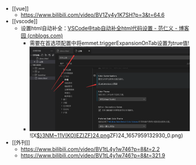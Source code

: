- [[vue]]
	- https://www.bilibili.com/video/BV1Zy4y1K7SH?p=3&t=64.6
- [[vscode]]
	- 设置html自动补全：[VSCode中tab自动补全html代码设置 - 范仁义 - 博客园 (cnblogs.com)](https://www.cnblogs.com/Renyi-Fan/p/13163544.html)
		- 需要在首选项配置中将emmet.triggerExpansionOnTab设置为true值!
		- ![061ba169c7cacfb0ef6e5b1998c614c.png](../assets/061ba169c7cacfb0ef6e5b1998c614c_1657959163105_0.png) ![X[$}3NM~11V(KO)EZ)ZF)24.png](../assets/X[$}3NM~11V(KO)EZ)ZF)24_1657959132930_0.png)
- [[外刊]]
	- https://www.bilibili.com/video/BV1tL4y1w746?p=8&t=2.2
	- https://www.bilibili.com/video/BV1tL4y1w746?p=8&t=321.9